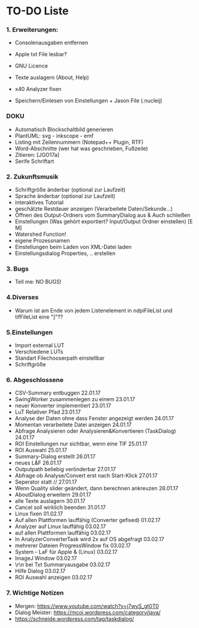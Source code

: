 
# TO-DO Liste #

### 1. Erweiterungen: ###
* Consolenausgaben entfernen
* Apple txt File lesbar?
* GNU Licence
* Texte auslagern (About, Help)
* x40 Analyzer fixen


* Speichern/Einlesen von Einstellungen + Jason File (.nucleij)

### DOKU ###
* Automatisch Blockschaltbild generieren
* PlantUML: svg - inkscope - emf
* Listing mit Zeilennummern (Notepad++ Plugin, RTF)
* Word-Abschnitte (wer hat was geschrieben, Fußzeile)
* Zitieren: [JGO17a] 
* Serife Schriftart


### 2. Zukunftsmusik ###
* Schriftgröße änderbar (optional zur Laufzeit)
* Sprache änderbar (optional zur Laufzeit)
* interaktives Tutorial
* geschätzte Restdauer anzeigen (Verarbeitete Daten/Sekunde...)
* Öffnen des Output-Ordners vom SummaryDialog aus & Auch schließen
* Einstellungen (Was gehört exportiert? Input/Output Ordner einstellen) [E M]
* Watershed Function!
* eigene Prozessnamen
* Einstellungen beim Laden von XML-Datei laden
* Einstellungsdialog Properties, .. erstellen


### 3. Bugs ###
* Tell me: NO BUGS!


### 4.Diverses ###
* Warum ist am Ende von jedem Listenelement in ndpiFileList und tifFileList eine "]"??


### 5.Einstellungen ###
* Import external LUT
* Verschiedene LUTs
* Standart Filechooserpath einstellbar 
* Schriftgröße


### 6. Abgeschlossene ###
* CSV-Summary entbuggen                                             22.01.17
* SwingWorker zusammenlegen zu einem                                23.01.17
* neuer Konverter implementiert                                     23.01.17
* LuT Relativer Pfad                                                23.01.17
* Analyse der Daten ohne dass Fenster angezeigt werden              24.01.17
* Momentan verarbeitete Datei anzeigen                              24.01.17
* Abfrage Analysieren oder Analysieren&Konvertieren (TaskDialog)    24.01.17
* ROI Einstellungen nur sichtbar, wenn eine TIF                     25.01.17
* ROI Auswahl                                                       25.01.17
* Summary-Dialog erstellt                                           26.01.17
* neues L&F                                                         26.01.17
* Outputpath beliebig verönderbar                                   27.01.17
* Abfrage ob Analyse/Convert erst nach Start-Klick					27.01.17
* Seperator statt //												27.01.17
* Wenn Quality slider geändert, dann berechnen ankreuzen            28.01.17
* AboutDialog erweitern                                             29.01.17
* alle Texte auslagern                                              30.01.17
* Cancel soll wirklich beenden                                      31.01.17
* Linux fixen                                                       01.02.17
* Auf allen Plattformen lauffähig (Converter gefixed)               01.02.17
* Analyzer auf Linux lauffähig                                      03.02.17
* auf allen Plattformen lauffähig                                   03.02.17
* In AnalyzerConverterTask wird 2x auf OS abgefragt                 03.02.17
* mehrerer Dateien ProgressWindow fix                               03.02.17
* System - LaF für Apple & (Linux)                                  03.02.17
* ImageJ Window                                                     03.02.17
* \r\n bei Txt Summaryausgabe                                       03.02.17
* Hilfe Dialog                                                      03.02.17
* ROI Auswahl anzeigen                                              03.02.17


### 7. Wichtige Notizen ###
* Mergen: https://www.youtube.com/watch?v=j7wyS_gt0T0
* Dialog Meister: https://mcoj.wordpress.com/category/java/
* https://schneide.wordpress.com/tag/taskdialog/